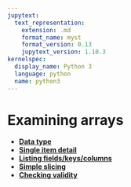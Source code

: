 ```yaml
---
jupytext:
  text_representation:
    extension: .md
    format_name: myst
    format_version: 0.13
    jupytext_version: 1.10.3
kernelspec:
  display_name: Python 3
  language: python
  name: python3
---
```


Examining arrays
================

   * **[Data type](how-to-examine-type)**
   * **[Single item detail](how-to-examine-single-item)**
   * **[Listing fields/keys/columns](how-to-examine-list-fields)**
   * **[Simple slicing](how-to-examine-simple-slicing)**
   * **[Checking validity](how-to-examine-checking-validity)**
